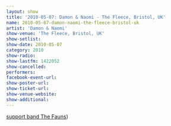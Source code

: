 ```yaml
---
layout: show
title: '2010-05-07: Damon & Naomi - The Fleece, Bristol, UK'
name: 2010-05-07-damon-naomi-the-fleece-bristol-uk
artist: 'Damon & Naomi'
show-venue: 'The Fleece, Bristol, UK'
show-setlist: 
show-date: 2010-05-07
category: 2010
show-radio: 
show-lastfm: 1422052
show-cancelled: 
performers: 
facebook-event-url: 
show-poster-url: 
show-ticket-url: 
show-venue-website: 
show-additional: 
---
```


<a href="http://blogs.myspace.com/index.cfm?fuseaction=blog.view&friendId=127636392&blogId=526427366">support band The Fauns</a>)